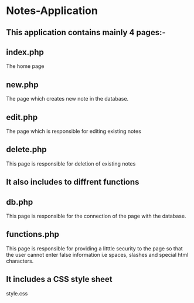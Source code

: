 # Notes-Application

## This application contains mainly 4 pages:-
## index.php
The home page
## new.php
The page which creates new note in the database.
## edit.php
The page which is responsible for editing existing notes 
## delete.php
This page is responsible for deletion of existing notes

## It also includes to diffrent functions 

## db.php
This page is responsible for the connection of the page with the database.

## functions.php
This page is responsible for providing a litttle security to the page so that the user cannot enter false information i.e spaces, slashes and special html characters.

## It includes a CSS style sheet 
style.css



